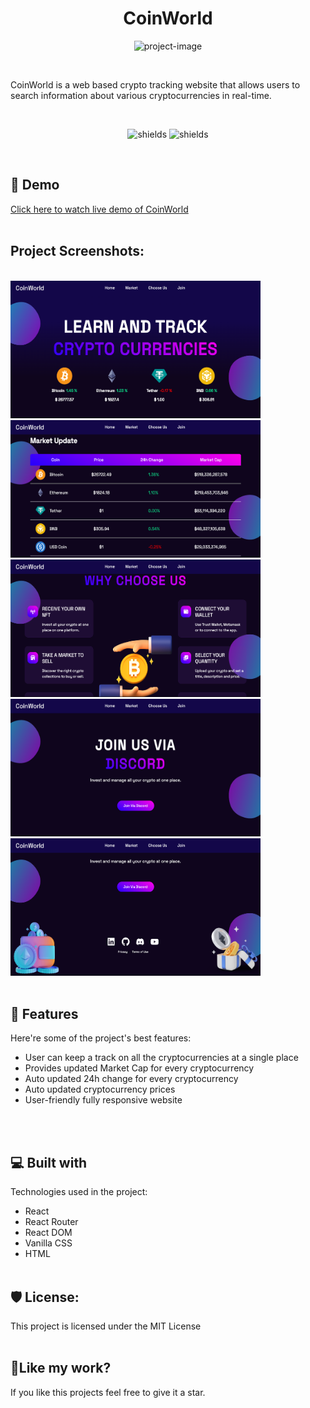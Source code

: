 <h1 align="center" id="title">CoinWorld</h1>

<p align="center"><img src="https://socialify.git.ci/Akash-1627/coinworld/image?description=1&amp;descriptionEditable=A%20Real%20Time%20Crypto%20tracking%20Website&amp;font=Raleway&amp;language=1&amp;name=1&amp;owner=1&amp;pattern=Brick%20Wall&amp;theme=Auto" alt="project-image"></p>
<br>
<p id="description">CoinWorld is a web based crypto tracking website that allows users to search information about various cryptocurrencies in real-time.</p>
<br>
<p align="center"><img src="https://img.shields.io/github/languages/top/Akash-1627/coinworld" alt="shields">&nbsp;<img src="https://img.shields.io/bower/l/react" alt="shields"></p>
<br>
<h2>🚀 Demo</h2>

[Click here to watch live demo of CoinWorld](https://akash-1627.github.io/coinworld/)
<br><br>
<h2>Project Screenshots:</h2>
<br>

<img src="https://raw.githubusercontent.com/Akash-1627/coinworld/main/src/Images/homepage.png" alt="project-screenshot" width="400" height="220">
<br>
<img src="https://raw.githubusercontent.com/Akash-1627/coinworld/main/src/Images/market.png" alt="project-screenshot" width="400" height="220">
<br>
<img src="https://raw.githubusercontent.com/Akash-1627/coinworld/main/src/Images/choose.png" alt="project-screenshot" width="400" height="220">
<br>
<img src="https://raw.githubusercontent.com/Akash-1627/coinworld/main/src/Images/join.png" alt="project-screenshot" width="400" height="220">
<br>
<img src="https://raw.githubusercontent.com/Akash-1627/coinworld/main/src/Images/footer.png" alt="project-screenshot" width="400" height="220">
<br><br>
  
  
<h2>🧐 Features</h2>

Here're some of the project's best features:

*   User can keep a track on all the cryptocurrencies at a single place
*   Provides updated Market Cap for every cryptocurrency
*   Auto updated 24h change for every cryptocurrency
*   Auto updated cryptocurrency prices
*   User-friendly fully responsive website

  
  <br><br>
<h2>💻 Built with</h2>

Technologies used in the project:

*   React
*   React Router
*   React DOM
*   Vanilla CSS
*   HTML
<br><br>
<h2>🛡️ License:</h2>

This project is licensed under the MIT License
<br><br>
<h2>💖Like my work?</h2>

If you like this projects feel free to give it a star.

